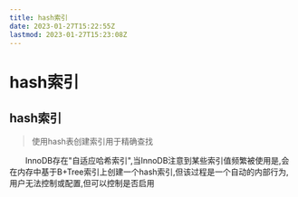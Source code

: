 ```yaml
---
title: hash索引
date: 2023-01-27T15:22:55Z
lastmod: 2023-01-27T15:23:08Z
---
```


# hash索引

## hash索引

> 使用hash表创建索引用于精确查找

　　InnoDB存在"自适应哈希索引",当InnoDB注意到某些索引值频繁被使用是,会在内存中基于B+Tree索引上创建一个hash索引,但该过程是一个自动的内部行为,用户无法控制或配置,但可以控制是否启用
